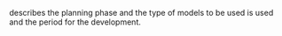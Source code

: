 describes the planning phase and the type of models to be used is used and the period for the development.
